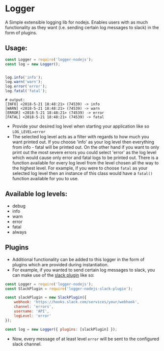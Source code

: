 # Logger

A Simple extensible logging lib for nodejs. Enables users with as much functionality as they want (i.e. sending certain log messages to slack) in the form of plugins.

## Usage:
```js
const Logger = require('logger-nodejs');
const log = new Logger();


log.info('info');
log.warn('warn');
log.error('error');
log.fatal('fatal');
```

```
# output:
[INFO] <2018-5-21 18:48:21> (74539) -> info
[WARN] <2018-5-21 18:48:21> (74539) -> warn
[ERROR] <2018-5-21 18:48:21> (74539) -> error
[FATAL] <2018-5-21 18:48:21> (74539) -> fatal
```

- Provide your desired log level when starting your application like so `LOG_LEVEL=error` 
- The selected log level acts as a filter with regards to how much you want printed out. If you choose 'info' as your log level then everything from info - fatal will be printed out. On the other hand if you want to only print out the most severe errors you could select 'error' as the log level which would cause only error and fatal logs to be printed out. There is a function available for every log level from the level chosen all the way to the highest level. For example, if you were to choose `fatal` as your selected log level then an instance of this class would have a `fatal()` function available for you to use.

## Available log levels:
- debug
- info
- warn
- error
- fatal
- always

## Plugins
- Additional functionality can be added to this logger in the form of plugins which are provided during instantiation.
- For example, if you wanted to send certain log messages to slack, you can make use of the [slack plugin]() like so:

```js
const Logger = require('logger-nodejs');
const SlackPlugin = require('logger-nodejs-slack-plugin');

const slackPlugin = new SlackPlugin({
    webhook: 'https://hooks.slack.com/services/your/webhook',
    channel: 'errors',
    username: 'API',
    logLevel: 'error'
});

const log = new Logger({ plugins: [slackPlugin] });
```

- Now, every message of at least level `error` will be sent to the configured slack channel.